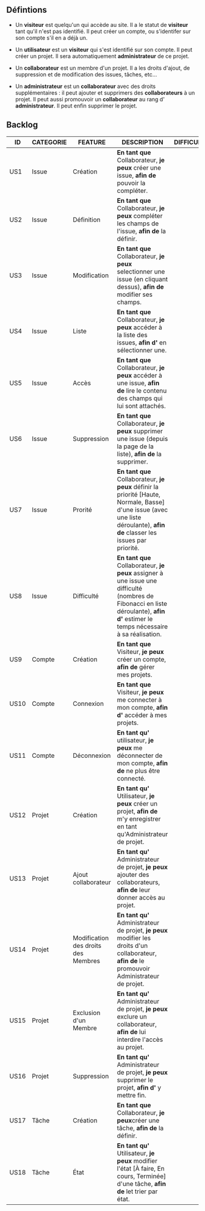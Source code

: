 ## Défintions

- Un **visiteur** est quelqu'un qui accède au site. Il a le statut de **visiteur** tant qu'il n'est pas identifié. Il peut créer un compte, ou s'identifer sur son compte s'il en a déjà un.

- Un **utilisateur** est un **visiteur** qui s'est identifié sur son compte. Il peut créer un projet. Il sera automatiquement  **administrateur** de ce projet.

- Un **collaborateur** est un membre d'un projet. Il a les droits d'ajout, de suppression et de modification des issues, tâches, etc...

- Un **administrateur** est un **collaborateur** avec des droits supplémentaires : il peut ajouter et supprimers des **collaborateurs** à un projet. Il peut aussi promouvoir un **collaborateur** au rang d' **administrateur**. Il peut enfin supprimer le projet.

## Backlog

|ID   | CATEGORIE  | FEATURE  | DESCRIPTION  | DIFFICULTE  | PRIORITE |
|---|---|---|---|---|---|
| US1  | Issue  | Création  | **En tant que** Collaborateur,  **je peux** créer une issue, **afin de** pouvoir la compléter. |   |   |
| US2  |  Issue | Définition  | **En tant que** Collaborateur, **je peux** compléter les champs de l'issue, **afin de** la définir.  |  |   |
| US3 |  Issue | Modification  |  **En tant que** Collaborateur, **je peux** selectionner une issue (en cliquant dessus), **afin de** modifier ses champs. |   |   |
| US4 |  Issue |  Liste | **En tant que** Collaborateur, **je peux** accéder à la liste des issues, **afin d'** en sélectionner une.  |   |   |
| US5 |  Issue |  Accès | **En tant que** Collaborateur, **je peux** accéder à une issue, **afin de** lire le contenu des champs qui lui sont attachés.  |   |   |
| US6 |  Issue |  Suppression | **En tant que** Collaborateur, **je peux** supprimer une issue (depuis la page de la liste), **afin de** la supprimer.  |   |   |
| US7 |  Issue |  Prorité | **En tant que** Collaborateur, **je peux** définir la priorité [Haute, Normale, Basse] d'une issue (avec une liste déroulante), **afin de** classer les issues par priorité.  |   |   |
| US8 |  Issue |  Difficulté | **En tant que** Collaborateur, **je peux** assigner à une issue une difficulté (nombres de Fibonacci en liste déroulante), **afin d'** estimer le temps nécessaire à sa réalisation.  |   |   |
| US9 |  Compte | Création  |  **En tant que** Visiteur, **je peux** créer un compte, **afin de** gérer mes projets. |   |   |
| US10 | Compte | Connexion | **En tant que** Visiteur, **je peux** me connecter à mon compte, **afin d'** accéder à mes projets. |   |   |
| US11 | Compte | Déconnexion | **En tant qu'** utilisateur, **je peux** me déconnecter de mon compte, **afin de** ne plus être connecté. |   |   |
| US12 | Projet | Création | **En tant qu'** Utilisateur, **je peux** créer un projet, **afin de** m'y enregistrer en tant qu'Administrateur de projet. |   |   |
| US13 | Projet | Ajout collaborateur | **En tant qu'** Administrateur de projet, **je peux** ajouter des collaborateurs, **afin de** leur donner accès au projet. |   |   |
| US14 | Projet | Modification des droits des Membres | **En tant qu'** Administrateur de projet, **je peux** modifier les droits d'un collaborateur, **afin de** le promouvoir Administrateur de projet. |   |   |
| US15 | Projet | Exclusion d'un Membre | **En tant qu'** Administrateur de projet, **je peux** exclure un collaborateur, **afin de** lui interdire l'accès au projet. |   |   |
| US16 | Projet | Suppression | **En tant qu'** Administrateur de projet, **je peux** supprimer le projet, **afin d'** y mettre fin. |   |   |
| US17 | Tâche  | Création | **En tant que** Collaborateur, **je peux**créer une tâche, **afin de** la définir. |   |   |
| US18 | Tâche  | État | **En tant qu'** Utilisateur, **je peux** modifier l'état [À faire, En cours, Terminée] d'une tâche, **afin de** let trier par état. |   |   |
